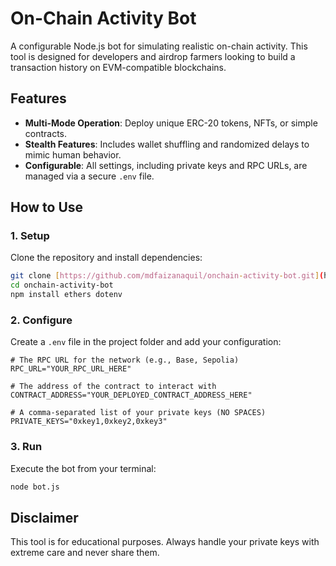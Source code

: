 # On-Chain Activity Bot

A configurable Node.js bot for simulating realistic on-chain activity. This tool is designed for developers and airdrop farmers looking to build a transaction history on EVM-compatible blockchains.

## Features

- **Multi-Mode Operation**: Deploy unique ERC-20 tokens, NFTs, or simple contracts.
- **Stealth Features**: Includes wallet shuffling and randomized delays to mimic human behavior.
- **Configurable**: All settings, including private keys and RPC URLs, are managed via a secure `.env` file.

## How to Use

### 1. Setup
Clone the repository and install dependencies:
```bash
git clone [https://github.com/mdfaizanaquil/onchain-activity-bot.git](https://github.com/mdfaizanaquil/onchain-activity-bot.git)
cd onchain-activity-bot
npm install ethers dotenv
```

### 2. Configure
Create a `.env` file in the project folder and add your configuration:
```env
# The RPC URL for the network (e.g., Base, Sepolia)
RPC_URL="YOUR_RPC_URL_HERE"

# The address of the contract to interact with
CONTRACT_ADDRESS="YOUR_DEPLOYED_CONTRACT_ADDRESS_HERE"

# A comma-separated list of your private keys (NO SPACES)
PRIVATE_KEYS="0xkey1,0xkey2,0xkey3"
```

### 3. Run
Execute the bot from your terminal:
```bash
node bot.js
```

## Disclaimer
This tool is for educational purposes. Always handle your private keys with extreme care and never share them.
